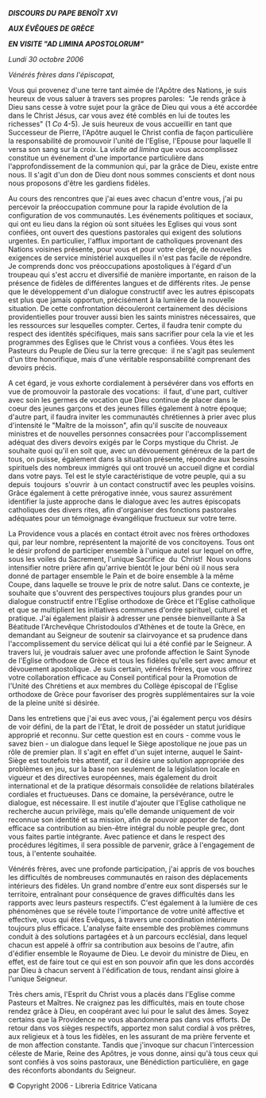 ***DISCOURS DU PAPE BENOÎT XVI***

***AUX ÉVÊQUES DE GRÈCE***

***EN VISITE "AD LIMINA APOSTOLORUM"***

*Lundi 30 octobre 2006*

*Vénérés frères dans l'épiscopat,*

Vous qui provenez d'une terre tant aimée de l'Apôtre des Nations, je suis heureux de vous saluer à travers ses propres paroles:  "Je rends grâce à Dieu sans cesse à votre sujet pour la grâce de Dieu qui vous a été accordée dans le Christ Jésus, car vous avez été comblés en lui de toutes les richesses" (1 *Co* 4-5). Je suis heureux de vous accueillir en tant que Successeur de Pierre, l'Apôtre auquel le Christ confia de façon particulière la responsabilité de promouvoir l'unité de l'Eglise, l'Epouse pour laquelle Il versa son sang sur la croix. La *visite ad limina* que vous accomplissez constitue un événement d'une importance particulière dans l'approfondissement de la communion qui, par la grâce de Dieu, existe entre nous. Il s'agit d'un don de Dieu dont nous sommes conscients et dont nous nous proposons d'être les gardiens fidèles.

Au cours des rencontres que j'ai eues avec chacun d'entre vous, j'ai pu percevoir la préoccupation commune pour la rapide évolution de la configuration de vos communautés. Les événements politiques et sociaux, qui ont eu lieu dans la région où sont situées les Eglises qui vous sont confiées, ont ouvert des questions pastorales qui exigent des solutions urgentes. En particulier, l'afflux important de catholiques provenant des Nations voisines présente, pour vous et pour votre clergé, de nouvelles exigences de service ministériel auxquelles il n'est pas facile de répondre. Je comprends donc vos préoccupations apostoliques à l'égard d'un troupeau qui s'est accru et diversifié de manière importante, en raison de la présence de fidèles de différentes langues et de différents rites. Je pense que le développement d'un dialogue constructif avec les autres épiscopats est plus que jamais opportun, précisément à la lumière de la nouvelle situation. De cette confrontation découleront certainement des décisions providentielles pour trouver aussi bien les saints ministres nécessaires, que les ressources sur lesquelles compter. Certes, il faudra tenir compte du respect des identités spécifiques, mais sans sacrifier pour cela la vie et les programmes des Eglises que le Christ vous a confiées. Vous êtes les Pasteurs du Peuple de Dieu sur la terre grecque:  il ne s'agit pas seulement d'un titre honorifique, mais d'une véritable responsabilité comprenant des devoirs précis.

A cet égard, je vous exhorte cordialement à persévérer dans vos efforts en vue de promouvoir la pastorale des vocations:  il faut, d'une part, cultiver avec soin les germes de vocation que Dieu continue de placer dans le coeur des jeunes garçons et des jeunes filles également à notre époque; d'autre part, il faudra inviter les communautés chrétiennes à prier avec plus d'intensité le "Maître de la moisson", afin qu'il suscite de nouveaux ministres et de nouvelles personnes consacrées pour l'accomplissement adéquat des divers devoirs exigés par le Corps mystique du Christ. Je souhaite quoi qu'il en soit que, avec un dévouement généreux de la part de tous, on puisse, également dans la situation présente, répondre aux besoins spirituels des nombreux immigrés qui ont trouvé un accueil digne et cordial dans votre pays. Tel est le style caractéristique de votre peuple, qui a su depuis  toujours  s'ouvrir  à un contact constructif avec les peuples voisins. Grâce également à cette prérogative innée, vous saurez assurément identifier la juste approche dans le dialogue avec les autres épiscopats catholiques des divers rites, afin d'organiser des fonctions pastorales adéquates pour un témoignage évangélique fructueux sur votre terre.

La Providence vous a placés en contact étroit avec nos frères orthodoxes qui, par leur nombre, représentent la majorité de vos concitoyens. Tous ont le désir profond de participer ensemble à l'unique autel sur lequel on offre, sous les voiles du Sacrement, l'unique Sacrifice  du  Christ!  Nous voulons intensifier notre prière afin qu'arrive bientôt le jour béni où il nous sera donné de partager ensemble le Pain et de boire ensemble à la même Coupe, dans laquelle se trouve le prix de notre salut. Dans ce contexte, je souhaite que s'ouvrent des perspectives toujours plus grandes pour un dialogue constructif entre l'Eglise orthodoxe de Grèce et l'Eglise catholique et que se multiplient les initiatives communes d'ordre spirituel, culturel et pratique. J'ai également plaisir à adresser une pensée bienveillante à Sa Béatitude l'Archevêque Christodoulos d'Athènes et de toute la Grèce, en demandant au Seigneur de soutenir sa clairvoyance et sa prudence dans l'accomplissement du service délicat qui lui a été confié par le Seigneur. A travers lui, je voudrais saluer avec une profonde affection le Saint Synode de l'Eglise orthodoxe de Grèce et tous les fidèles qu'elle sert avec amour et dévouement apostolique. Je suis certain, vénérés frères, que vous offrirez votre collaboration efficace au Conseil pontifical pour la Promotion de l'Unité des Chrétiens et aux membres du Collège épiscopal de l'Eglise orthodoxe de Grèce pour favoriser des progrès supplémentaires sur la voie de la pleine unité si désirée.

Dans les entretiens que j'ai eus avec vous, j'ai également perçu vos désirs de voir défini, de la part de l'Etat, le droit de posséder un statut juridique approprié et reconnu. Sur cette question est en cours - comme vous le savez bien - un dialogue dans lequel le Siège apostolique ne joue pas un rôle de premier plan. Il s'agit en effet d'un sujet interne, auquel le Saint-Siège est toutefois très attentif, car il désire une solution appropriée des problèmes en jeu, sur la base non seulement de la législation locale en vigueur et des directives européennes, mais également du droit international et de la pratique désormais consolidée de relations bilatérales cordiales et fructueuses. Dans ce domaine, la persévérance, outre le dialogue, est nécessaire. Il est inutile d'ajouter que l'Eglise catholique ne recherche aucun privilège, mais qu'elle demande uniquement de voir reconnue son identité et sa mission, afin de pouvoir apporter de façon efficace sa contribution au bien-être intégral du noble peuple grec, dont vous faites partie intégrante. Avec patience et dans le respect des procédures légitimes, il sera possible de parvenir, grâce à l'engagement de tous, à l'entente souhaitée.

Vénérés frères, avec une profonde participation, j'ai appris de vos bouches les difficultés de nombreuses communautés en raison des déplacements intérieurs des fidèles. Un grand nombre d'entre eux sont dispersés sur le territoire, entraînant pour conséquence de graves difficultés dans les rapports avec leurs pasteurs respectifs. C'est également à la lumière de ces phénomènes que se révèle toute l'importance de votre unité affective et effective, vous qui êtes Evêques, à travers une coordination intérieure toujours plus efficace. L'analyse faite ensemble des problèmes communs conduit à des solutions partagées et à un parcours ecclésial, dans lequel chacun est appelé à offrir sa contribution aux besoins de l'autre, afin d'édifier ensemble le Royaume de Dieu. Le devoir du ministre de Dieu, en effet, est de faire tout ce qui est en son pouvoir afin que les dons accordés par Dieu à chacun servent à l'édification de tous, rendant ainsi gloire à l'unique Seigneur.

Très chers amis, l'Esprit du Christ vous a placés dans l'Eglise comme Pasteurs et Maîtres. Ne craignez pas les difficultés, mais en toute chose rendez grâce à Dieu, en coopérant avec lui pour le salut des âmes. Soyez certains que la Providence ne vous abandonnera pas dans vos efforts. De retour dans vos sièges respectifs, apportez mon salut cordial à vos prêtres, aux religieux et à tous les fidèles, en les assurant de ma prière fervente et de mon affection constante. Tandis que j'invoque sur chacun l'intercession céleste de Marie, Reine des Apôtres, je vous donne, ainsi qu'à tous ceux qui sont confiés à vos soins pastoraux, une Bénédiction particulière, en gage des réconforts abondants du Seigneur.

© Copyright 2006 - Libreria Editrice Vaticana